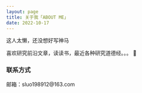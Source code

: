 ```yaml
---
layout: page
title: 关于我「ABOUT ME」 
date: 2022-10-17
---
```


这人太懒，还没想好写神马

<p>
喜欢研究前沿文章，读读书，最近各种研究道德经。。。 💯 

<h3> 联系方式 </h3>         
<script>
	function mousemethod(op,imgid){
	document.getElementById(imgid).style.display=op;
	}
</script>

<p>邮箱：sluo198912@163.com